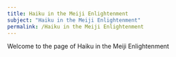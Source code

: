 ```yaml
---
title: Haiku in the Meiji Enlightenment
subject: "Haiku in the Meiji Enlightenment"
permalink: /Haiku in the Meiji Enlightenment
---
```


Welcome to the page of Haiku in the Meiji Enlightenment
